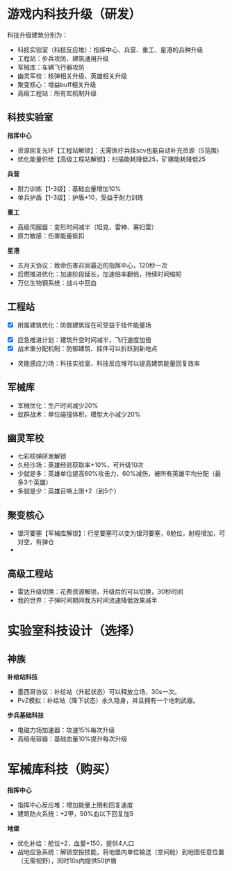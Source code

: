 # 游戏内科技升级（研发）

科技升级建筑分别为：

* 科技实验室（科技反应堆）：指挥中心、兵营、重工、星港的兵种升级
* 工程站：步兵攻防、建筑通用升级
* 军械库：车辆飞行器攻防
* 幽灵军校：核弹相关升级、英雄相关升级
* 聚变核心：增益buff相关升级
* 高级工程站：所有宏机制升级

## 科技实验室

**指挥中心**

* 资源回复光环【工程站解锁】：无需医疗兵挂scv也能自动补充资源（5范围）
* 优化能量供给【高级工程站解锁】：扫描能耗降低25，矿骡能耗降低25

**兵营**

* 耐力训练【1-3级】：基础血量增加10%
* 单兵护盾【1-3级】：护盾+10，受益于耐力训练

**重工**

* 高级伺服器：变形时间减半（坦克、雷神、寡妇雷）
* 原力敏感：伤害能量抵扣

**星港**

* 五月天协议：致命伤害召回最近的指挥中心，120秒一次
* 后燃推进优化：加速阶段延长，加速倍率翻倍，持续时间缩短
* 万亿生物钢系统：战斗中回血

## 工程站

- [x] 附属建筑优化：防御建筑现在可受益于挂件能量场

* [x] 应急推进计划：建筑升空时间减半，飞行速度加倍
* [x] 战术重分配机制：防御建筑、挂件可以折跃到新地点
* 灵能感应力场：科技实验室、科技反应堆可以提高建筑能量回复效率

## 军械库

* 军械优化：生产时间减少20%
* 蚁群战术：单位碰撞体积，模型大小减少20%

## 幽灵军校

* 七彩核弹研发解锁
* 久经沙场：英雄经验获取率+10%，可升级10次
* 少就是多：英雄单位提高60%攻击力、60%减伤，被所有英雄平均分配（最多3个英雄）
* 多就是少：英雄召唤上限+2（到5个）

## 聚变核心

* 银河要塞【军械库解锁】：行星要塞可以变为银河要塞，8舱位，射程增加，可对空，有弹仓
* 

## 高级工程站

* 雷达升级切换：花费资源解锁，升级后的可以切换，30秒时间
* 我的世界：子弹时间期间我方时间流速降低效果减半

# 实验室科技设计（选择）

## 神族

**补给站科技**

* 墨西哥协议：补给站（升起状态）可以释放立场，30s一次。
* PvZ模拟：补给站（降下状态）永久隐身，并且拥有一个地刺武器。

**步兵基础科技**

* 电磁力场加速器：攻速15%每次升级
* 高级电容器：基础血量10%提升每次升级



# 军械库科技（购买）

**指挥中心**

* 指挥中心反应堆：增加能量上限和回复速度
* 建筑防火系统：+2甲，50%血以下回复加5

**地堡**

* 优化补给：舱位+2，血量+150，提供4人口
* 战地应急系统：解锁空投技能，将地堡内单位输送（空间舱）到地图任意位置（无需视野），同时10s内提供50护盾

